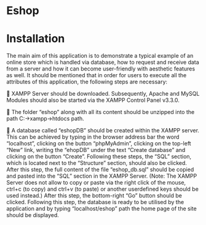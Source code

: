 # Eshop
# Installation
The main aim of this application is to demonstrate a typical example of an online store which is handled via database, how to request and receive data from a server and how it can become user-friendly with aesthetic features as well. It should be mentioned that in order for users to execute all the attributes of this application, the following steps are necessary:

 XAMPP Server should be downloaded. Subsequently, Apache and MySQL Modules should also be started via the XAMPP Control Panel v3.3.0.

 The folder “eshop” along with all its content should be unzipped into the path C:->xampp->htdocs path.

 A database called “eshopDB” should be created within the XAMPP server. This can be achieved by typing in the browser address bar the word “localhost”, clicking on the button “phpMyAdmin”, clicking on the top-left “New” link, writing the “ehopDB” under the text “Create database” and clicking on the button “Create”. Following these steps, the “SQL” section, which is located next to the “Structure” section, should also be clicked. After this step, the full content of the file “eshop_db.sql” should be copied and pasted into the “SQL” section in the XAMPP Server. (Note: The XAMPP Server does not allow to copy or paste via the right click of the mouse, ctrl+c (to copy) and ctrl+v (to paste) or another userdefined keys should be used instead.) After this step, the bottom-right “Go” button should be clicked. Following this step, the database is ready to be utilised by the application and by typing “localhost/eshop” path the home page of the site should be displayed.
